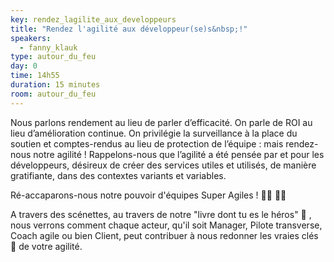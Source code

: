 ```yaml
---
key: rendez_lagilite_aux_developpeurs
title: "Rendez l'agilité aux développeur(se)s&nbsp;!"
speakers:
  - fanny_klauk 
type: autour_du_feu
day: 0
time: 14h55
duration: 15 minutes
room: autour_du_feu
---
```


Nous parlons rendement au lieu de parler d’efficacité. On parle de ROI au lieu d’amélioration continue. On privilégie la surveillance à la place du soutien et comptes-rendus au lieu de protection de l’équipe : mais rendez-nous notre agilité ! Rappelons-nous que l’agilité a été pensée par et pour les développeurs, désireux de créer des services utiles et utilisés, de manière gratifiante, dans des contextes variants et variables.

Ré-accaparons-nous notre pouvoir d'équipes Super Agiles ! 🦸‍♂️ 🦸‍♀️

A travers des scénettes, au travers de notre "livre dont tu es le héros" 📖 , nous verrons comment chaque acteur, qu'il soit Manager, Pilote transverse, Coach agile ou bien Client, peut contribuer à nous redonner les vraies clés 🔑 de votre agilité.

